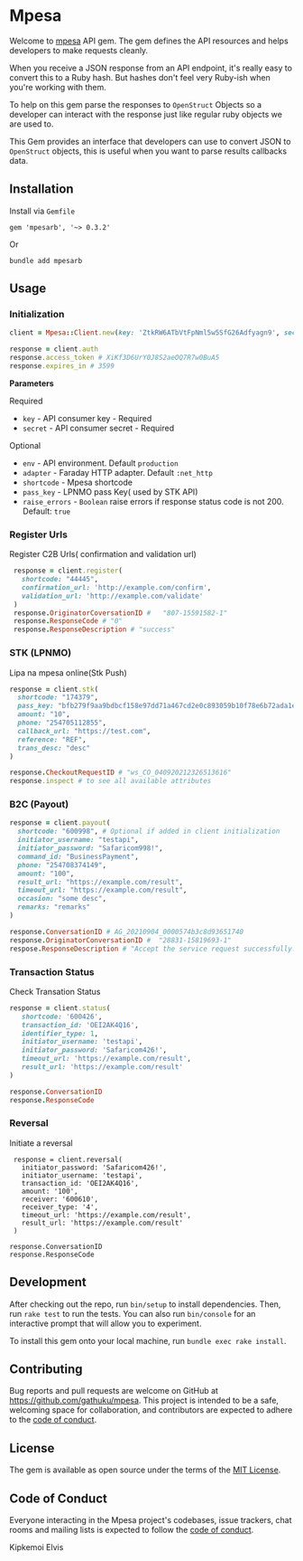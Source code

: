 # Mpesa

Welcome to [mpesa](https://developer.safaricom.co.ke/) API gem. The gem defines the API resources and helps developers to make requests cleanly.

When you receive a JSON response from an API endpoint, it's really easy to convert this to a Ruby hash. But hashes don't feel very Ruby-ish when you're working with them.

To help on this gem parse the responses to `OpenStruct` Objects so a developer can interact with the response just like regular ruby objects we are used to.

This Gem provides an interface that developers can use to convert JSON to `OpenStruct` objects, this is useful when you want to parse results callbacks data.

## Installation

Install via `Gemfile`
```
gem 'mpesarb', '~> 0.3.2'
```

Or
```
bundle add mpesarb
```

## Usage

### Initialization

```ruby
client = Mpesa::Client.new(key: 'ZtkRW6ATbVtFpNml5w5SfG26Adfyagn9', secret: 'dosFI1yQ8bvHEVFw', env: 'sandbox')

response = client.auth
response.access_token # XiKf3D6UrY0J8S2aeOQ7R7w0BuA5
response.expires_in # 3599
```
__Parameters__

Required
- `key` - API consumer key - Required
- `secret` - API consumer secret  - Required

Optional
- `env` - API environment. Default `production`
- `adapter` - Faraday HTTP adapter. Default `:net_http`
- `shortcode` - Mpesa shortcode
- `pass_key` - LPNMO pass Key( used by STK API)
- `raise_errors` - `Boolean` raise errors if response status code is not 200. Default: `true`


### Register Urls

Register C2B Urls( confirmation and validation url)
```ruby
 response = client.register(
   shortcode: "44445",
   confirmation_url: 'http://example.com/confirm',
   validation_url: 'http://example.com/validate'
 )
 response.OriginatorCoversationID #   "807-15591582-1"
 response.ResponseCode # "0"
 response.ResponseDescription # "success"  
```

### STK (LPNMO)

Lipa na mpesa online(Stk Push)

```ruby
response = client.stk(
  shortcode: "174379",
  pass_key: "bfb279f9aa9bdbcf158e97dd71a467cd2e0c893059b10f78e6b72ada1ed2c919", # Optional if passed in client initialization
  amount: "10",
  phone: "254705112855",
  callback_url: "https://test.com",
  reference: "REF",
  trans_desc: "desc"
)

response.CheckoutRequestID # "ws_CO_040920212326513616"
response.inspect # to see all available attributes
```


### B2C (Payout)

```rb
response = client.payout(
  shortcode: "600998", # Optional if added in client initialization
  initiator_username: "testapi",
  initiator_password: "Safaricom998!",
  command_id: "BusinessPayment",
  phone: "254708374149",
  amount: "100",
  result_url: "https://example.com/result",
  timeout_url: "https://example.com/result",
  occasion: "some desc",
  remarks: "remarks"
)

response.ConversationID # AG_20210904_0000574b3c8d93651740
response.OriginatorConversationID #  "28831-15819693-1"
respose.ResponseDescription # "Accept the service request successfully."

```

### Transaction Status
Check Transation Status

```rb
response = client.status(
   shortcode: '600426',
   transaction_id: 'OEI2AK4Q16',
   identifier_type: 1,
   initiator_username: 'testapi',
   initiator_password: 'Safaricom426!',
   timeout_url: 'https://example.com/result',
   result_url: 'https://example.com/result'
)

response.ConversationID
response.ResponseCode
```

### Reversal
Initiate a reversal

```
 response = client.reversal(
   initiator_password: 'Safaricom426!',
   initiator_username: 'testapi',
   transaction_id: 'OEI2AK4Q16',
   amount: '100',
   receiver: '600610',
   receiver_type: '4',
   timeout_url: 'https://example.com/result',
   result_url: 'https://example.com/result'
 )

response.ConversationID
response.ResponseCode

```


## Development

After checking out the repo, run `bin/setup` to install dependencies. Then, run `rake test` to run the tests. You can also run `bin/console` for an interactive prompt that will allow you to experiment.

To install this gem onto your local machine, run `bundle exec rake install`.

## Contributing

Bug reports and pull requests are welcome on GitHub at https://github.com/gathuku/mpesa. This project is intended to be a safe, welcoming space for collaboration, and contributors are expected to adhere to the [code of conduct](https://github.com/gathuku/mpesa/blob/master/CODE_OF_CONDUCT.md).


## License

The gem is available as open source under the terms of the [MIT License](https://opensource.org/licenses/MIT).

## Code of Conduct

Everyone interacting in the Mpesa project's codebases, issue trackers, chat rooms and mailing lists is expected to follow the [code of conduct](https://github.com/gathuku/mpesa/blob/master/CODE_OF_CONDUCT.md).

Kipkemoi Elvis
